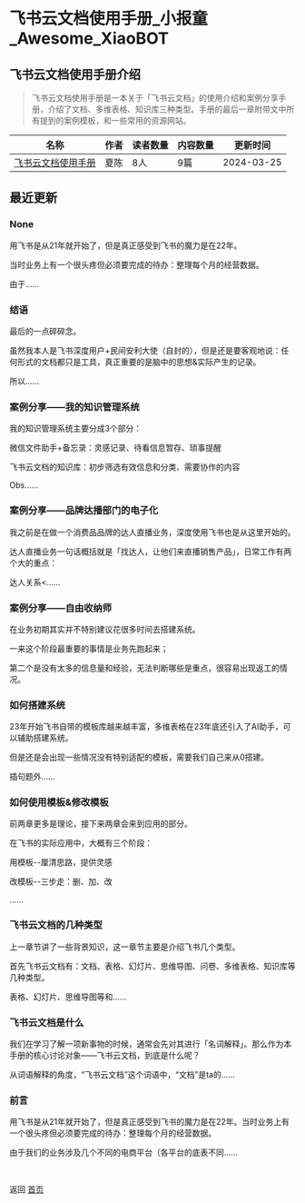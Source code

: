 # 飞书云文档使用手册_小报童_Awesome_XiaoBOT

## 飞书云文档使用手册介绍
> 飞书云文档使用手册是一本关于「飞书云文档」的使用介绍和案例分享手册，介绍了文档、多维表格、知识库三种类型。手册的最后一章附带文中所有提到的案例模板，和一些常用的资源网站。  
  


|名称|作者|读者数量|内容数量|更新时间|
|---|---|---|---|---|
|[飞书云文档使用手册](https://xiaobot.net/p/feishu001?refer=0b133df9-27dc-423b-8101-639049001c13)|夏陈|8人|9篇|2024-03-25|

## 最近更新
### None

用飞书是从21年就开始了，但是真正感受到飞书的魔力是在22年。

当时业务上有一个很头疼但必须要完成的待办：整理每个月的经营数据。

由于......

### 结语

最后的一点碎碎念。

虽然我本人是飞书深度用户+民间安利大使（自封的），但是还是要客观地说：任何形式的文档都只是工具，真正重要的是脑中的思想&实际产生的记录。

所以......

### 案例分享——我的知识管理系统

我的知识管理系统主要分成3个部分：

微信文件助手+备忘录：灵感记录、待看信息暂存、琐事提醒

飞书云文档的知识库：初步筛选有效信息和分类、需要协作的内容

Obs......

### 案例分享——品牌达播部门的电子化

我之前是在做一个消费品品牌的达人直播业务，深度使用飞书也是从这里开始的。

达人直播业务一句话概括就是「找达人，让他们来直播销售产品」，日常工作有两个大的重点：

达人关系<......

### 案例分享——自由收纳师

在业务初期其实并不特别建议花很多时间去搭建系统。

一来这个阶段最重要的事情是业务先跑起来；

第二个是没有太多的信息量和经验，无法判断哪些是重点，很容易出现返工的情况。

### 如何搭建系统

23年开始飞书自带的模板库越来越丰富，多维表格在23年底还引入了AI助手，可以辅助搭建系统。

但是还是会出现一些情况没有特别适配的模板，需要我们自己来从0搭建。

插句题外......

### 如何使用模板&修改模板

前两章更多是理论，接下来两章会来到应用的部分。

在飞书的实际应用中，大概有三个阶段：

用模板--厘清思路，提供灵感

改模板--三步走：删、加、改

......

### 飞书云文档的几种类型

上一章节讲了一些背景知识，这一章节主要是介绍飞书几个类型。

首先飞书云文档有：文档、表格、幻灯片、思维导图、问卷、多维表格、知识库等几种类型。

表格、幻灯片、思维导图等和......

### 飞书云文档是什么

我们在学习了解一项新事物的时候，通常会先对其进行「名词解释」。那么作为本手册的核心讨论对象——飞书云文档，到底是什么呢？

从词语解释的角度，“飞书云文档”这个词语中，“文档”是ta的......

### 前言

用飞书是从21年就开始了，但是真正感受到飞书的魔力是在22年。当时业务上有一个很头疼但必须要完成的待办：整理每个月的经营数据。

由于我们的业务涉及几个不同的电商平台（各平台的底表不同......


<a href="https://github.com/Reno9527/awesome-xiaobot" style="color: white; text-decoration: none;">awesome-xiaobot</a>

返回 [首页](../README.md)
